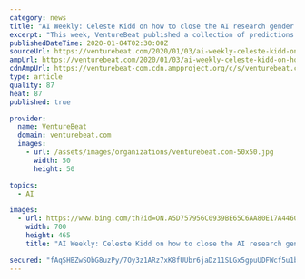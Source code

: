 ```yaml
---
category: news
title: "AI Weekly: Celeste Kidd on how to close the AI research gender gap"
excerpt: "This week, VentureBeat published a collection of predictions about where machine learning is heading in 2020 from industry leaders like PyTorch creator Soumith Chintala, IBM Research director Dario Gil, Nvidia machine learning research director Anima Anandkumar, and Google AI chief Jeff Dean. Each expert shared insights about subfields they ..."
publishedDateTime: 2020-01-04T02:30:00Z
sourceUrl: https://venturebeat.com/2020/01/03/ai-weekly-celeste-kidd-on-how-to-close-the-ai-research-gender-gap/
ampUrl: https://venturebeat.com/2020/01/03/ai-weekly-celeste-kidd-on-how-to-close-the-ai-research-gender-gap/amp/
cdnAmpUrl: https://venturebeat-com.cdn.ampproject.org/c/s/venturebeat.com/2020/01/03/ai-weekly-celeste-kidd-on-how-to-close-the-ai-research-gender-gap/amp/
type: article
quality: 87
heat: 87
published: true

provider:
  name: VentureBeat
  domain: venturebeat.com
  images:
    - url: /assets/images/organizations/venturebeat.com-50x50.jpg
      width: 50
      height: 50

topics:
  - AI

images:
  - url: https://www.bing.com/th?id=ON.A5D757956C0939BE65C6AA80E17A4460
    width: 700
    height: 465
    title: "AI Weekly: Celeste Kidd on how to close the AI research gender gap"

secured: "fAqSHBZwSObG8uzPy/7Oy3z1ARz7xK8fUUbr6jaDz11SLGx5gpuUDFWcf5u1bqHf3VVaWqq6MK/AtfUDibfolZdOR+bO3G7/yRNKgG1QavVw9ectwqEQXGlyQhJn34fTCGhQoWQG59asJRxSyTXf/BwDbcuhDmvQ56e1uI91PGhiiY4UqRbIk0SUSXcld/B4zMbLF2FSzZr+BjHJO2HSCJw9mko5WKrMqKGAFvyZWYc/EI/F2bfUrXbj2Dr5Kl1vOscrIXAn03qIc+2UupXHdQ==;ZmUEMyLr/06NFAXLZS9cog=="
---
```


